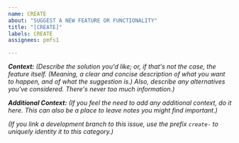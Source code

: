 ```yaml
---
name: CREATE
about: "SUGGEST A NEW FEATURE OR FUNCTIONALITY"
title: "[CREATE]"
labels: CREATE
assignees: pmfs1

---
```


***Context:*** *(Describe the solution you'd like; or, if that's not the case, the feature itself. (Meaning, a clear and concise description of what you want to happen, and of what the suggestion is.) Also, describe any alternatives you've considered. There's never too much information.)*

***Additional Context:*** *(If you feel the need to add any additional context, do it here. This can also be a place to leave notes you might find important.)*

*(If you link a development branch to this issue, use the prefix `create-` to uniquely identity it to this category.)*
